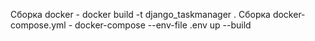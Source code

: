 Сборка docker - docker build -t django_taskmanager .
Сборка docker-compose.yml  -  docker-compose --env-file .env up --build
